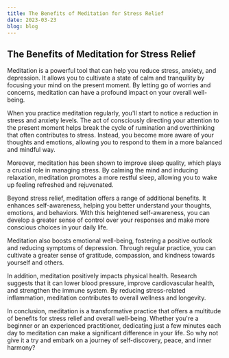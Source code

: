 ```yaml
---
title: The Benefits of Meditation for Stress Relief
date: 2023-03-23
blog: blog
---
```


## The Benefits of Meditation for Stress Relief

Meditation is a powerful tool that can help you reduce stress, anxiety, and depression. It allows you to cultivate a state of calm and tranquility by focusing your mind on the present moment. By letting go of worries and concerns, meditation can have a profound impact on your overall well-being.

When you practice meditation regularly, you'll start to notice a reduction in stress and anxiety levels. The act of consciously directing your attention to the present moment helps break the cycle of rumination and overthinking that often contributes to stress. Instead, you become more aware of your thoughts and emotions, allowing you to respond to them in a more balanced and mindful way.

Moreover, meditation has been shown to improve sleep quality, which plays a crucial role in managing stress. By calming the mind and inducing relaxation, meditation promotes a more restful sleep, allowing you to wake up feeling refreshed and rejuvenated.

Beyond stress relief, meditation offers a range of additional benefits. It enhances self-awareness, helping you better understand your thoughts, emotions, and behaviors. With this heightened self-awareness, you can develop a greater sense of control over your responses and make more conscious choices in your daily life.

Meditation also boosts emotional well-being, fostering a positive outlook and reducing symptoms of depression. Through regular practice, you can cultivate a greater sense of gratitude, compassion, and kindness towards yourself and others.

In addition, meditation positively impacts physical health. Research suggests that it can lower blood pressure, improve cardiovascular health, and strengthen the immune system. By reducing stress-related inflammation, meditation contributes to overall wellness and longevity.

In conclusion, meditation is a transformative practice that offers a multitude of benefits for stress relief and overall well-being. Whether you're a beginner or an experienced practitioner, dedicating just a few minutes each day to meditation can make a significant difference in your life. So why not give it a try and embark on a journey of self-discovery, peace, and inner harmony?
